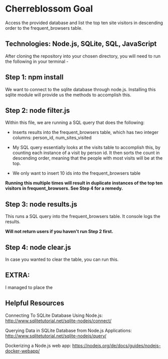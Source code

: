 # Cherreblossom Goal

Access the provided database and list the top ten site visitors in descending order to the frequent_browsers table.

## Technologies: Node.js, SQLite, SQL, JavaScript

After cloning the repository into your chosen directory, you will need to run the following in your terminal -

## Step 1: npm install

We want to connect to the sqlite database through node.js. Installing this sqlite module will provide us the methods to accomplish this.

## Step 2: node filter.js

Within this file, we are running a SQL query that does the following:

- Inserts results into the frequent_browsers table, which has two integer columns: person_id, num_sites_visited

- My SQL query essentially looks at the visits table to accomplish this, by counting each instance of a visit by person id. It then sorts the count in descending order, meaning that the people with most visits will be at the top.

- We only want to insert 10 ids into the frequent_browsers table

**Running this multiple times will result in duplicate instances of the top ten visitors in frequent_browsers. See Step 4 for a remedy.**

## Step 3: node results.js
This runs a SQL query into the frequent_browsers table. It console logs the results.

**Will not return users if you haven't run Step 2 first.**

## Step 4: node clear.js
In case you wanted to clear the table, you can run this.

## EXTRA:
I managed to place the 

## Helpful Resources

Connecting To SQLite Database Using Node.js: http://www.sqlitetutorial.net/sqlite-nodejs/connect/

Querying Data in SQLite Database from Node.js Applications: http://www.sqlitetutorial.net/sqlite-nodejs/query/

Dockerizing a Node.js web app: https://nodejs.org/de/docs/guides/nodejs-docker-webapp/
